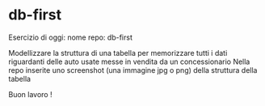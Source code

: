# db-first

Esercizio di oggi:
nome repo: db-first

Modellizzare la struttura di una tabella per memorizzare tutti i dati riguardanti delle auto usate messe in vendita da un concessionario
Nella repo inserite uno screenshot (una immagine jpg o png) della struttura della tabella

Buon lavoro ! 
